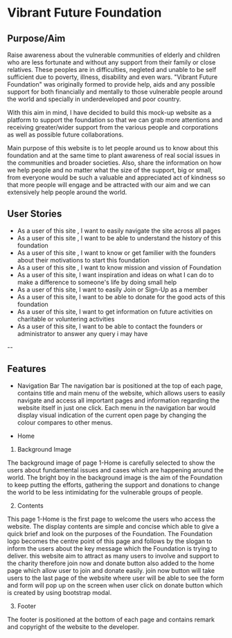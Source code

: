 # **Vibrant Future Foundation**

## **Purpose/Aim**
Raise awareness about the vulnerable communities of elderly and children who are less fortunate and without any support from their family or close relatives. 
These peoples are in difficulties, negleted and unable to be self sufficient due to poverty, illness, disability and even wars. "Vibrant Future Foundation"
was originally formed to provide help, aids and any possible support for both financially and mentally to those vulnerable people around the world and specially 
in underdeveloped and poor country. 

With this aim in mind, I have decided to build this mock-up website as a platform to support the foundation so that we can grab more attentions and 
receiving greater/wider support from the various people and corporations as well as possible future collaborations.

Main purpose of this website is to let people around us to know about this foundation and at the same time to plant awareness
of real social issues in the communities and broader societies.
Also, share the information on how we help people and no matter what the size of the support, big or small, from everyone would
be such a valuable and appreciated act of kindness so that more people will engage and be attracted with our aim and we can extensively 
help people around the world.

## User Stories 

- As a user of this site , I want to easily navigate the site across all pages
- As a user of this site , I want to be able to understand the history of this foundation 
- As a user of this site , I want to know or get familier with the founders about their motivations to start this foundation
- As a user of this site , I want to know mission and vission of Foundation
- As a user of this site, I want inspiration and ideas on what I can do to make a difference to someone's life by doing small help
- As a user of this site, I want to easily Join or Sign-Up as a member
- As a user of this site, I want to be able to donate for the good acts of this foundation 
- As a user of this site, I want to get information on future activities on charitable or voluntering activities
- As a user of this site, I want to be able to contact the founders or administrator to answer any query i may have

--

## Features

- Navigation Bar
The navigation bar is positioned at the top of each page, contains title and main menu of the website, which allows users to easily navigate and access all important pages 
and information regarding the website itself in just one click. Each menu in the navigation bar would display visual indication of the current open page by changing the colour 
compares to other menus.

- Home 
1. Background Image

The background image of page 1-Home is carefully selected to show the users about fundamental issues and cases which are happening around the world. The bright boy in the background 
image is the aim of the Foundation to keep putting the efforts, gathering the support and donations to change the world to be less intimidating for the vulnerable groups of people.

2. Contents

This page 1-Home is the first page to welcome the users who access the website. The display contents are simple and concise which able to give a quick brief and look on the purposes 
of the Foundation. The Foundation logo becomes the centre point of this page and follows by the slogan to inform the users about the key message which the Foundation is trying to deliver.
this website aim to attract as many users to involve and support to the charity therefore join now and donate button also added to the home page which allow user to join and donate easily.
join now button will take users to the last page of the website where user will be able to see the form and form will pop up on the screen when user click on donate button which is created 
by using bootstrap modal.

3. Footer

The footer is positioned at the bottom of each page and contains remark and copyright of the website to the developer.